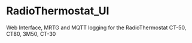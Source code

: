 # RadioThermostat_UI
Web Interface, MRTG and MQTT logging for the RadioThermostat CT-50, CT80, 3M50, CT-30
